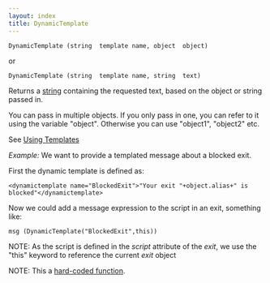 ```yaml
---
layout: index
title: DynamicTemplate
---
```


    DynamicTemplate (string  template name, object  object)

or

    DynamicTemplate (string  template name, string  text)

Returns a [string](../types/string.html) containing the requested text, based on the object or string passed in.

You can pass in multiple objects. If you only pass in one, you can refer to it using the variable "object". Otherwise you can use "object1", "object2" etc.

See [Using Templates](../using_templates.html)

*Example:* We want to provide a templated message about a blocked exit.

First the dynamic template is defined as:

    <dynamictemplate name="BlockedExit">"Your exit "+object.alias+" is blocked"</dynamictemplate>

Now we could add a message expression to the script in an exit, something like:

    msg (DynamicTemplate("BlockedExit",this))

NOTE: As the script is defined in the *script* attribute of the *exit*, we use the "this" keyword to reference the current *exit* object

NOTE: This a [hard-coded function](hardcoded.html).